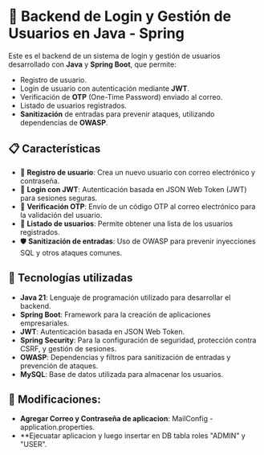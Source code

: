 # 🚀 Backend de Login y Gestión de Usuarios en Java - Spring

Este es el backend de un sistema de login y gestión de usuarios desarrollado con **Java** y **Spring Boot**, que permite:

- Registro de usuario.
- Login de usuario con autenticación mediante **JWT**.
- Verificación de **OTP** (One-Time Password) enviado al correo.
- Listado de usuarios registrados.
- **Sanitización** de entradas para prevenir ataques, utilizando dependencias de **OWASP**.

## 📋 Características

- 🔐 **Registro de usuario**: Crea un nuevo usuario con correo electrónico y contraseña.
- 🔑 **Login con JWT**: Autenticación basada en JSON Web Token (JWT) para sesiones seguras.
- 💌 **Verificación OTP**: Envío de un código OTP al correo electrónico para la validación del usuario.
- 👥 **Listado de usuarios**: Permite obtener una lista de los usuarios registrados.
- 🛡️ **Sanitización de entradas**: Uso de OWASP para prevenir inyecciones SQL y otros ataques comunes.

## 🔨 Tecnologías utilizadas

- **Java 21**: Lenguaje de programación utilizado para desarrollar el backend.
- **Spring Boot**: Framework para la creación de aplicaciones empresariales.
- **JWT**: Autenticación basada en JSON Web Token.
- **Spring Security**: Para la configuración de seguridad, protección contra CSRF, y gestión de sesiones.
- **OWASP**: Dependencias y filtros para sanitización de entradas y prevención de ataques.
- **MySQL**: Base de datos utilizada para almacenar los usuarios.

## 🔨 Modificaciones: 

- **Agregar Correo y Contraseña de aplicacion**: MailConfig - application.properties.
- **Ejecuatar aplicacion y luego insertar en DB tabla roles "ADMIN" y "USER".

